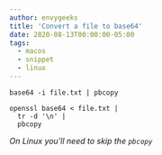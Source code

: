 ```yaml
---
author: envygeeks
title: 'Convert a file to base64'
date: 2020-08-13T00:00:00-05:00
tags:
  - macos
  - snippet
  - linux
---
```


```shell
base64 -i file.txt | pbcopy
```

```shell
openssl base64 < file.txt |
  tr -d '\n' |
  pbcopy
```

_On Linux you'll need to skip the `pbcopy`_
